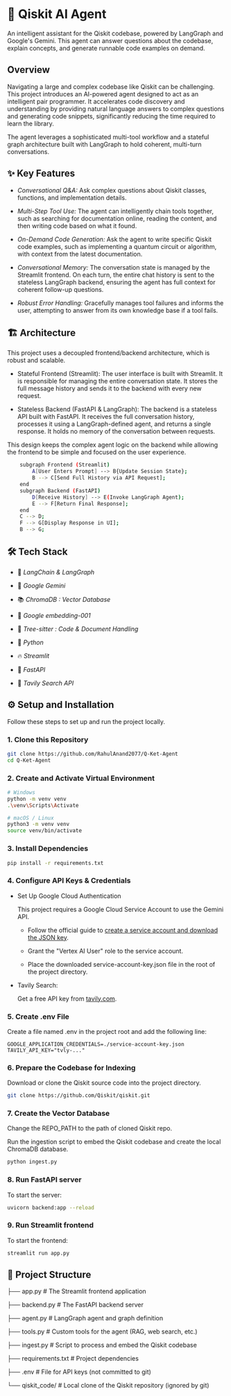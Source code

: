 # 🤖 Qiskit AI Agent
An intelligent assistant for the Qiskit codebase, powered by LangGraph and Google's Gemini. This agent can answer questions about the codebase, explain concepts, and generate runnable code examples on demand.

## Overview
Navigating a large and complex codebase like Qiskit can be challenging. This project introduces an AI-powered agent designed to act as an intelligent pair programmer. It accelerates code discovery and understanding by providing natural language answers to complex questions and generating code snippets, significantly reducing the time required to learn the library.

The agent leverages a sophisticated multi-tool workflow and a stateful graph architecture built with LangGraph to hold coherent, multi-turn conversations.

## ✨ Key Features
- *Conversational Q&A:* 
    Ask complex questions about Qiskit classes, functions, and implementation details.

- *Multi-Step Tool Use:*
    The agent can intelligently chain tools together, such as searching for documentation online, reading the content, and then writing code based on what it found.

- *On-Demand Code Generation:* 
    Ask the agent to write specific Qiskit code examples, such as implementing a quantum circuit or algorithm, with context from the latest documentation.

- *Conversational Memory:* 
    The conversation state is managed by the Streamlit frontend. On each turn, the entire chat history is sent to the stateless LangGraph backend, ensuring the agent has full context for coherent follow-up questions.

- *Robust Error Handling:* 
    Gracefully manages tool failures and informs the user, attempting to answer from its own knowledge base if a tool fails.

## 🏗️ Architecture
This project uses a decoupled frontend/backend architecture, which is robust and scalable.

- Stateful Frontend (Streamlit): 
    The user interface is built with Streamlit. It is responsible for managing the entire conversation state. It stores the full message history and sends it to the backend with every new request.

- Stateless Backend (FastAPI & LangGraph): 
    The backend is a stateless API built with FastAPI. It receives the full conversation history, processes it using a LangGraph-defined agent, and returns a single response. It holds no memory of the conversation between requests.

This design keeps the complex agent logic on the backend while allowing the frontend to be simple and focused on the user experience.

```Bash
    subgraph Frontend (Streamlit)
        A[User Enters Prompt] --> B{Update Session State};
        B --> C[Send Full History via API Request];
    end
    subgraph Backend (FastAPI)
        D[Receive History] --> E(Invoke LangGraph Agent);
        E --> F[Return Final Response];
    end
    C --> D;
    F --> G[Display Response in UI];
    B --> G;
```

## 🛠️ Tech Stack
- 🧠 *LangChain & LangGraph*

- 👾 *Google Gemini*

- 📚 *ChromaDB : Vector Database*

- 🔢 *Google embedding-001*

- 📄 *Tree-sitter : Code & Document Handling*

- 🐍 *Python*

- 🔥 *Streamlit*

- 🍃 *FastAPI* 

- 🦉 *Tavily Search API*

## ⚙️ Setup and Installation
Follow these steps to set up and run the project locally.

### 1. Clone this Repository

```Bash
git clone https://github.com/RahulAnand2077/Q-Ket-Agent
cd Q-Ket-Agent
```

### 2. Create and Activate Virtual Environment

```Bash
# Windows
python -m venv venv
.\venv\Scripts\Activate

# macOS / Linux
python3 -m venv venv
source venv/bin/activate
```

### 3. Install Dependencies

```Bash
pip install -r requirements.txt
```

### 4. Configure API Keys & Credentials
- Set Up Google Cloud Authentication

    This project requires a Google Cloud Service Account to use the Gemini API.

    - Follow the official guide to [create a service account and download the JSON key](https://cloud.google.com/docs/authentication/client-libraries).

    - Grant the "Vertex AI User" role to the service account.

    - Place the downloaded service-account-key.json file in the root of the project directory.

- Tavily Search:

    Get a free API key from [tavily.com](https://www.tavily.com/).

### 5. Create .env File
Create a file named .env in the project root and add the following line:

    GOOGLE_APPLICATION_CREDENTIALS=./service-account-key.json
    TAVILY_API_KEY="tvly-..."

### 6. Prepare the Codebase for Indexing
Download or clone the Qiskit source code into the project directory.

```Bash
git clone https://github.com/Qiskit/qiskit.git
```

### 7. Create the Vector Database
Change the REPO_PATH to the path of cloned Qiskit repo. 

Run the ingestion script to embed the Qiskit codebase and create the local ChromaDB database.

``` Bash
python ingest.py
```

### 8. Run FastAPI server
To start the server:

``` Bash
uvicorn backend:app --reload 
```

### 9. Run Streamlit frontend
To start the frontend:

``` Bash
streamlit run app.py
```

## 📜 Project Structure

├── app.py              # The Streamlit frontend application

├── backend.py          # The FastAPI backend server

├── agent.py            # LangGraph agent and graph definition

├── tools.py            # Custom tools for the agent (RAG, web search, etc.)

├── ingest.py           # Script to process and embed the Qiskit codebase

├── requirements.txt    # Project dependencies

├── .env                # File for API keys (not committed to git)

└── qiskit_code/        # Local clone of the Qiskit repository (ignored by git)
